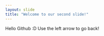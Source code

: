 ```yaml
---
layout: slide
title: "Welcome to our second slide!"
---
```

Hello Github :D
Use the left arrow to go back!